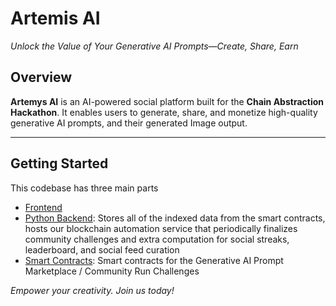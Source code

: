 # Artemis AI

*Unlock the Value of Your Generative AI Prompts—Create, Share, Earn*

## Overview

**Artemys AI** is an AI-powered social platform built for the **Chain Abstraction Hackathon**. It enables users to generate, share, and monetize high-quality generative AI prompts, and their generated Image output.

---

## Getting Started
 This codebase has three main parts
  - [Frontend](https://github.com/Artemys-Aptos/frontend)
  - [Python Backend](https://github.com/Artemys-Aptos/artemis-aptos-backend): Stores all of the indexed data from the smart contracts, hosts our blockchain automation service that periodically finalizes community challenges and extra computation for social streaks, leaderboard, and social feed curation
  - [Smart Contracts](https://github.com/Artemys-Aptos/artemys-aptos-contracts): Smart contracts for the Generative AI Prompt Marketplace / Community Run Challenges

*Empower your creativity. Join us today!*
